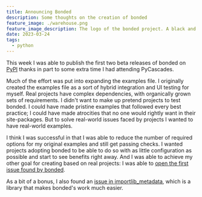 ```yaml
---
title: Announcing Bonded
description: Some thoughts on the creation of bonded
feature_image: ./warehouse.png
feature_image_description: The logo of the bonded project. A black and white sketch of a warehouse on the dockfront
date: 2023-03-24
tags:
  - python
---
```


This week I was able to publish the first two beta releases of bonded on [PyPI](https://pypi.org/project/bonded/) thanks in part to some extra time I had attending PyCascades.

Much of the effort was put into expanding the examples file. I originally created the examples file as a sort of hybrid integration and UI testing for myself. Real projects have complex dependencies, with organically grown sets of requirements. I didn't want to make up pretend projects to test bonded. I could have made pristine examples that followed every best practice; I could have made atrocities that no one would rightly want in their site-packages. But to solve real-world issues faced by projects I wanted to have real-world examples.

I think I was successful in that I was able to reduce the number of required options for my original examples and still get passing checks. I wanted projects adopting bonded to be able to do so with as little configuration as possible and start to see benefits right away. And I was able to achieve my other goal for creating based on real projects: I was able to [open the first issue found by bonded](https://github.com/Textualize/rich/pull/2884).

As a bit of a bonus, I also found an [issue in importlib_metadata](https://github.com/python/importlib_metadata/pull/432), which is a library that makes bonded's work much easier.
